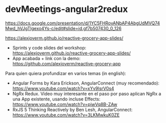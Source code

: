 # devMeetings-angular2redux

https://docs.google.com/presentation/d/1YC5FHRovANbAP4AbgUdMVQ74Mwd_hVJgTlgexo4Ys-c/edit#slide=id.gf7b507430_0_126

https://alexjoverm.github.io/reactive-grocery-app-slides/

- Sprints y code slides del workshop: https://alexjoverm.github.io/reactive-grocery-app-slides/
- App acabada + link con la demo: https://github.com/alexjoverm/reactive-grocery-app

Para quien quiera profundizar en varios temas (in english):

- Angular Forms by Kara Erickson, AngularConnect (muy recomendado): https://www.youtube.com/watch?v=xYv9lsrV0s4
- NgRx Redux. Video muy interesante en el paso por paso aplican NgRx a una App existente, usando incluse Effects: https://www.youtube.com/watch?v=pjwVq8B-ZAw
- RxJS 5 Thinking Reactively by Ben Lesh, AngularConnect: https://www.youtube.com/watch?v=3LKMwkuK0ZE
